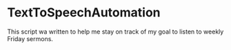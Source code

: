 # TextToSpeechAutomation
This script wa written to help me stay on track of my goal to listen to weekly Friday sermons.
